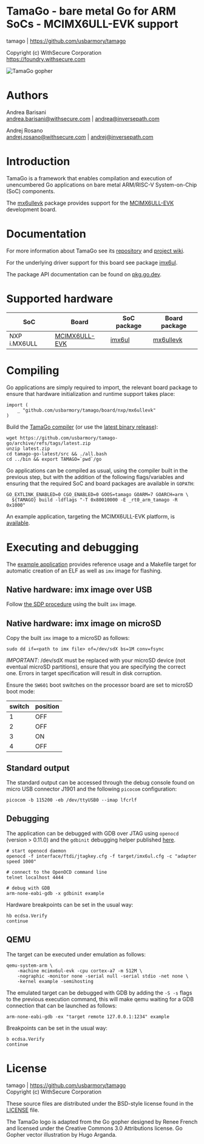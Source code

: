 TamaGo - bare metal Go for ARM SoCs - MCIMX6ULL-EVK support
===========================================================

tamago | https://github.com/usbarmory/tamago  

Copyright (c) WithSecure Corporation  
https://foundry.withsecure.com

![TamaGo gopher](https://github.com/usbarmory/tamago/wiki/images/tamago.svg?sanitize=true)

Authors
=======

Andrea Barisani  
andrea.barisani@withsecure.com | andrea@inversepath.com  

Andrej Rosano  
andrej.rosano@withsecure.com   | andrej@inversepath.com  

Introduction
============

TamaGo is a framework that enables compilation and execution of unencumbered Go
applications on bare metal ARM/RISC-V System-on-Chip (SoC) components.

The [mx6ullevk](https://github.com/usbarmory/tamago/tree/master/board/nxp/mx6ullevk)
package provides support for the [MCIMX6ULL-EVK](https://www.nxp.com/design/development-boards/i-mx-evaluation-and-development-boards/evaluation-kit-for-the-i-mx-6ull-and-6ulz-applications-processor:MCIMX6ULL-EVK) development board.

Documentation
=============

For more information about TamaGo see its
[repository](https://github.com/usbarmory/tamago) and
[project wiki](https://github.com/usbarmory/tamago/wiki).

For the underlying driver support for this board see package
[imx6ul](https://github.com/usbarmory/tamago/tree/master/soc/nxp/imx6ul).

The package API documentation can be found on
[pkg.go.dev](https://pkg.go.dev/github.com/usbarmory/tamago).

Supported hardware
==================

| SoC           | Board                                                                                                                                                                                | SoC package                                                              | Board package                                                                    |
|---------------|--------------------------------------------------------------------------------------------------------------------------------------------------------------------------------------|--------------------------------------------------------------------------|----------------------------------------------------------------------------------|
| NXP i.MX6ULL  | [MCIMX6ULL-EVK](https://www.nxp.com/design/development-boards/i-mx-evaluation-and-development-boards/evaluation-kit-for-the-i-mx-6ull-and-6ulz-applications-processor:MCIMX6ULL-EVK) | [imx6ul](https://github.com/usbarmory/tamago/tree/master/soc/nxp/imx6ul) | [mx6ullevk](https://github.com/usbarmory/tamago/tree/master/board/nxp/mx6ullevk) |

Compiling
=========

Go applications are simply required to import, the relevant board package to
ensure that hardware initialization and runtime support takes place:

```golang
import (
	_ "github.com/usbarmory/tamago/board/nxp/mx6ullevk"
)
```

Build the [TamaGo compiler](https://github.com/usbarmory/tamago-go)
(or use the [latest binary release](https://github.com/usbarmory/tamago-go/releases/latest)):

```
wget https://github.com/usbarmory/tamago-go/archive/refs/tags/latest.zip
unzip latest.zip
cd tamago-go-latest/src && ./all.bash
cd ../bin && export TAMAGO=`pwd`/go
```

Go applications can be compiled as usual, using the compiler built in the
previous step, but with the addition of the following flags/variables and
ensuring that the required SoC and board packages are available in `GOPATH`:

```
GO_EXTLINK_ENABLED=0 CGO_ENABLED=0 GOOS=tamago GOARM=7 GOARCH=arm \
  ${TAMAGO} build -ldflags "-T 0x80010000 -E _rt0_arm_tamago -R 0x1000"
```

An example application, targeting the MCIMX6ULL-EVK platform,
is [available](https://github.com/usbarmory/tamago-example).

Executing and debugging
=======================

The [example application](https://github.com/usbarmory/tamago-example)
provides reference usage and a Makefile target for automatic creation of an ELF
as well as `imx` image for flashing.

Native hardware: imx image over USB
-----------------------------------

Follow [the SDP procedure](https://github.com/usbarmory/usbarmory/wiki/Boot-Modes-(Mk-II)#serial-download-protocol-sdp)
using the built `imx` image.

Native hardware: imx image on microSD
-------------------------------------

Copy the built `imx` image to a microSD as follows:

```
sudo dd if=<path to imx file> of=/dev/sdX bs=1M conv=fsync
```
*IMPORTANT*: /dev/sdX must be replaced with your microSD device (not eventual
microSD partitions), ensure that you are specifying the correct one. Errors in
target specification will result in disk corruption.

Ensure the `SW601` boot switches on the processor board are set to microSD boot
mode:

| switch | position |
|--------|----------|
| 1      | OFF      |
| 2      | OFF      |
| 3      | ON       |
| 4      | OFF      |

Standard output
---------------

The standard output can be accessed through the debug console found
on micro USB connector J1901 and the following `picocom` configuration:

```
picocom -b 115200 -eb /dev/ttyUSB0 --imap lfcrlf
```

Debugging
---------

The application can be debugged with GDB over JTAG using `openocd` (version >
0.11.0) and the `gdbinit` debugging helper published
[here](https://github.com/usbarmory/tamago/tree/master/_dev).

```
# start openocd daemon
openocd -f interface/ftdi/jtagkey.cfg -f target/imx6ul.cfg -c "adapter speed 1000"

# connect to the OpenOCD command line
telnet localhost 4444

# debug with GDB
arm-none-eabi-gdb -x gdbinit example
```

Hardware breakpoints can be set in the usual way:

```
hb ecdsa.Verify
continue
```

QEMU
----

The target can be executed under emulation as follows:

```
qemu-system-arm \
	-machine mcimx6ul-evk -cpu cortex-a7 -m 512M \
	-nographic -monitor none -serial null -serial stdio -net none \
	-kernel example -semihosting
```

The emulated target can be debugged with GDB by adding the `-S -s` flags to the
previous execution command, this will make qemu waiting for a GDB connection
that can be launched as follows:

```
arm-none-eabi-gdb -ex "target remote 127.0.0.1:1234" example
```

Breakpoints can be set in the usual way:

```
b ecdsa.Verify
continue
```

License
=======

tamago | https://github.com/usbarmory/tamago  
Copyright (c) WithSecure Corporation

These source files are distributed under the BSD-style license found in the
[LICENSE](https://github.com/usbarmory/tamago/blob/master/LICENSE) file.

The TamaGo logo is adapted from the Go gopher designed by Renee French and
licensed under the Creative Commons 3.0 Attributions license. Go Gopher vector
illustration by Hugo Arganda.
